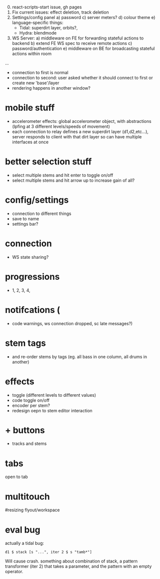 0) react-scripts-start issue, gh pages
1) Fix current issues: effect deletion, track deletion
2) Settings/config panel
   a) password
   c) server meters?
   d) colour theme
   e) language-specific things:
      - Tidal: superdirt layer, orbits?,
      - Hydra: blendmode
3) WS Server:
   a) middleware on FE for forwarding stateful actions to backend
   b) extend FE WS spec to receive remote actions
   c) password/authentication
   e) middleware on BE for broadcasting stateful actions within room

...
- connection to first is normal
- connection to second: user asked whether it should connect to first or create new 'base'/layer
- rendering happens in another window?

# mobile stuff
- accelerometer effects: global accelerometer object, with abstractions (lpfing at 3 different levels/speeds of movement)
- each connection to relay defines a new superdirt layer (d1,d2,etc...), server responds to client with that dirt layer
  so can have multiple interfaces at once

# better selection stuff
- select multiple stems and hit enter to toggle on/off
- select multiple stems and hit arrow up to increase gain of all?

# config/settings
- connection to different things
- save to name
- settings bar?

# connection
- WS state sharing?

# progressions
-  1, 2, 3, 4,

# notifcations (
- code warnings, ws connection dropped, sc late messages?)

# stem tags
- and re-order stems by tags (eg. all bass in one column, all drums in another)

# effects
- toggle (different levels to different values)
- code toggle on/off
- encoder per stem?
- redesign oepn to stem editor interaction





# + buttons
- tracks and stems

# tabs
open to tab


# multitouch

#resizing flyout/workspace


# eval bug
 actually a tidal bug:

 ```d1 $ stack [s "...", iter 2 $ s "tamb*"]```

  Will cause crash. something about combination of stack, a pattern transformer (iter 2)
  that takes a parameter, and the pattern with an empty operator.
